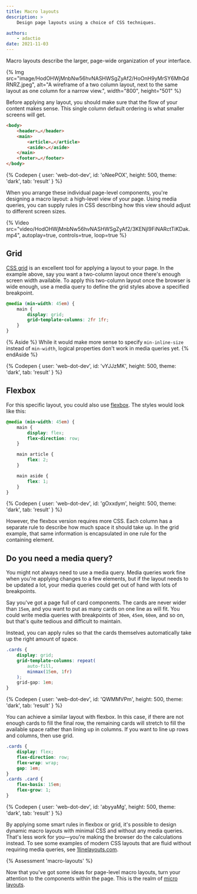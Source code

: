 ```yaml
---
title: Macro layouts
description: >
    Design page layouts using a choice of CSS techniques.

authors:
    - adactio
date: 2021-11-03
---
```


Macro layouts describe the larger, page-wide organization of your interface.

{% Img src="image/HodOHWjMnbNw56hvNASHWSgZyAf2/HoOnH9yMrSY6MhQdRNRZ.jpeg",
alt="A wireframe of a two column layout, next to the same layout as one column for a narrow view.", width="800", height="501" %}

Before applying any layout, you should make sure that the flow of your content makes sense. This single column default ordering is what smaller screens will get.

```html
<body>
    <header>…</header>
    <main>
        <article>…</article>
        <aside>…</aside>
    </main>
    <footer>…</footer>
</body>
```

{% Codepen {
 user: 'web-dot-dev',
 id: 'oNeePOX',
 height: 500,
 theme: 'dark',
 tab: 'result'
} %}

When you arrange these individual page-level components, you're designing a macro layout: a high-level view of your page. Using media queries, you can supply rules in CSS describing how this view should adjust to different screen sizes.

{% Video src="video/HodOHWjMnbNw56hvNASHWSgZyAf2/3KENjI9FiNARctTiKDak.mp4", autoplay=true, controls=true, loop=true %}

## Grid

[CSS grid](../css3/grid.md) is an excellent tool for applying a layout to your page. In the example above, say you want a two-column layout once there's enough screen width available. To apply this two-column layout once the browser is wide enough, use a media query to define the grid styles above a specified breakpoint.

```css
@media (min-width: 45em) {
    main {
        display: grid;
        grid-template-columns: 2fr 1fr;
    }
}
```

{% Aside %} While it would make more sense to specify `min-inline-size` instead of `min-width`, logical properties don't work in media queries yet. {% endAside %}

{% Codepen {
 user: 'web-dot-dev',
 id: 'vYJJzMK',
 height: 500,
 theme: 'dark',
 tab: 'result'
} %}

## Flexbox

For this specific layout, you could also use [flexbox](../css3/flexbox.md). The styles would look like this:

```css
@media (min-width: 45em) {
    main {
        display: flex;
        flex-direction: row;
    }

    main article {
        flex: 2;
    }

    main aside {
        flex: 1;
    }
}
```

{% Codepen {
 user: 'web-dot-dev',
 id: 'gOxxdym',
 height: 500,
 theme: 'dark',
 tab: 'result'
} %}

However, the flexbox version requires more CSS. Each column has a separate rule to describe how much space it should take up. In the grid example, that same information is encapsulated in one rule for the containing element.

## Do you need a media query?

You might not always need to use a media query. Media queries work fine when you're applying changes to a few elements, but if the layout needs to be updated a lot, your media queries could get out of hand with lots of breakpoints.

Say you've got a page full of card components. The cards are never wider than `15em`, and you want to put as many cards on one line as will fit. You could write media queries with breakpoints of `30em`, `45em`, `60em`, and so on, but that's quite tedious and difficult to maintain.

Instead, you can apply rules so that the cards themselves automatically take up the right amount of space.

```css
.cards {
    display: grid;
    grid-template-columns: repeat(
        auto-fill,
        minmax(15em, 1fr)
    );
    grid-gap: 1em;
}
```

{% Codepen {
 user: 'web-dot-dev',
 id: 'QWMMVPm',
 height: 500,
 theme: 'dark',
 tab: 'result'
} %}

You can achieve a similar layout with flexbox. In this case, if there are not enough cards to fill the final row, the remaining cards will stretch to fill the available space rather than lining up in columns. If you want to line up rows and columns, then use grid.

```css
.cards {
    display: flex;
    flex-direction: row;
    flex-wrap: wrap;
    gap: 1em;
}
.cards .card {
    flex-basis: 15em;
    flex-grow: 1;
}
```

{% Codepen {
 user: 'web-dot-dev',
 id: 'abyyaMg',
 height: 500,
 theme: 'dark',
 tab: 'result'
} %}

By applying some smart rules in flexbox or grid, it's possible to design dynamic macro layouts with minimal CSS and without any media queries. That's less work for you—you're making the browser do the calculations instead. To see some examples of modern CSS layouts that are fluid without requiring media queries, see [1linelayouts.com](https://1linelayouts.glitch.me/).

{% Assessment 'macro-layouts' %}

Now that you've got some ideas for page-level macro layouts, turn your attention to the components within the page. This is the realm of [micro layouts](micro-layouts.md).
